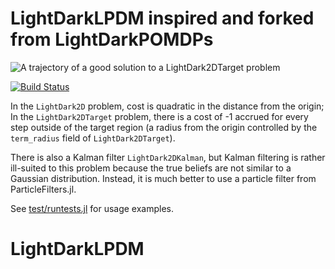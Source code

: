 # LightDarkLPDM inspired and forked from LightDarkPOMDPs

![A trajectory of a good solution to a LightDark2DTarget problem](https://github.com/zsunberg/LightDarkPOMDPs.jl/raw/master/img/target_good_solution.gif)

[![Build Status](https://travis-ci.org/zsunberg/LightDarkPOMDPs.jl.svg?branch=master)](https://travis-ci.org/zsunberg/LightDarkPOMDPs.jl)

In the `LightDark2D` problem, cost is quadratic in the distance from the origin; In the `LightDark2DTarget` problem, there is a cost of -1 accrued for every step outside of the target region (a radius from the origin controlled by the `term_radius` field of `LightDark2DTarget`).

There is also a Kalman filter `LightDark2DKalman`, but Kalman filtering is rather ill-suited to this problem because the true beliefs are not similar to a Gaussian distribution. Instead, it is much better to use a particle filter from ParticleFilters.jl.

See [test/runtests.jl](test/runtests.jl) for usage examples.

<!--
[![Coverage Status](https://coveralls.io/repos/zsunberg/LightDarkPOMDPs.jl/badge.svg?branch=master&service=github)](https://coveralls.io/github/zsunberg/LightDarkPOMDPs.jl?branch=master)

[![codecov.io](http://codecov.io/github/zsunberg/LightDarkPOMDPs.jl/coverage.svg?branch=master)](http://codecov.io/github/zsunberg/LightDarkPOMDPs.jl?branch=master)
-->
# LightDarkLPDM
